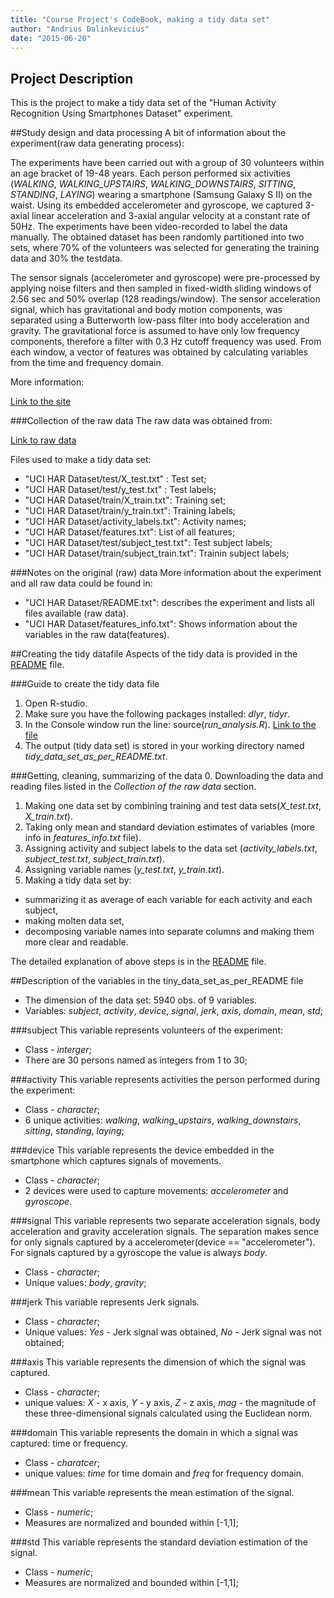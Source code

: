 ```yaml
---
title: "Course Project's CodeBook, making a tidy data set"
author: "Andrius Dalinkevicius"
date: "2015-06-20"
---
```

 
## Project Description
This is the project to make a tidy data set of the "Human Activity Recognition Using Smartphones Dataset" experiment.

##Study design and data processing
A bit of information about the experiment(raw data generating process):

The experiments have been carried out with a group of 30 volunteers within an age bracket of 19-48 years. Each person performed six activities (*WALKING*, *WALKING_UPSTAIRS*, *WALKING_DOWNSTAIRS*, *SITTING*, *STANDING*, *LAYING*) wearing a smartphone (Samsung Galaxy S II) on the waist. Using its embedded accelerometer and gyroscope, we captured 3-axial linear acceleration and 3-axial angular velocity at a constant rate of 50Hz. The experiments have been video-recorded to label the data manually. The obtained dataset has been randomly partitioned into two sets, where 70% of the volunteers was selected for generating the training data and 30% the testdata.

The sensor signals (accelerometer and gyroscope) were pre-processed by applying noise filters and then sampled in fixed-width sliding windows of 2.56 sec and 50% overlap (128 readings/window). The sensor acceleration signal, which has gravitational and body motion components, was separated using a Butterworth low-pass filter into body acceleration and gravity. The gravitational force is assumed to have only low frequency components, therefore a filter with 0.3 Hz cutoff frequency was used. From each window, a vector of features was obtained by calculating variables from the time and frequency domain.

More information:

[Link to the site](http://archive.ics.uci.edu/ml/datasets/Human+Activity+Recognition+Using+Smartphones) 

###Collection of the raw data
The raw data was obtained from:

[Link to raw data](https://d396qusza40orc.cloudfront.net/getdata%2Fprojectfiles%2FUCI%20HAR%20Dataset.zip)

Files used to make a tidy data set:

* "UCI HAR Dataset/test/X_test.txt" : Test set;
* "UCI HAR Dataset/test/y_test.txt" : Test labels;
* "UCI HAR Dataset/train/X_train.txt": Training set;
* "UCI HAR Dataset/train/y_train.txt": Training labels;
* "UCI HAR Dataset/activity_labels.txt": Activity names;
* "UCI HAR Dataset/features.txt": List of all features;
* "UCI HAR Dataset/test/subject_test.txt": Test subject labels;
* "UCI HAR Dataset/train/subject_train.txt": Trainin subject labels;

###Notes on the original (raw) data 
More information about the experiment and all raw data could be found in:

* "UCI HAR Dataset/README.txt": describes the experiment and lists all files available (raw data).
* "UCI HAR Dataset/features_info.txt": Shows information about the variables in the raw data(features). 

##Creating the tidy datafile
Aspects of the tidy data is provided in the [README]() file.

###Guide to create the tidy data file
1. Open R-studio.
2. Make sure you have the following packages installed: *dlyr*, *tidyr*.
3. In the Console window run the line: source(*run_analysis.R*). [Link to the file]()
4. The output (tidy data set) is stored in your working directory named *tidy_data_set_as_per_README.txt*.

###Getting, cleaning, summarizing of the data
0. Downloading the data and reading files listed in the *Collection of the raw data* section.
1. Making one data set by combining training and test data sets(*X_test.txt*, *X_train.txt*).
2. Taking only mean and standard deviation estimates of variables (more info in *features_info.txt* file).
3. Assigning activity and subject labels to the data set (*activity_labels.txt*, *subject_test.txt*,  *subject_train.txt*).
4. Assigning variable names (*y_test.txt*, *y_train.txt*).
5. Making a tidy data set by:
* summarizing it as average of each variable for each activity and each subject,
* making molten data set,
* decomposing variable names into separate columns and making them more clear and readable.

The detailed explanation of above steps is in the [README]() file.
 
##Description of the variables in the tiny_data_set_as_per_README file
* The dimension of the data set: 5940 obs. of 9 variables.
* Variables: *subject*, *activity*, *device*, *signal*, *jerk*, *axis*,
  *domain*, *mean*, *std*;

###subject
This variable represents volunteers of the experiment:
* Class - *interger*;
* There are 30 persons named as integers from 1 to 30;

###activity
This variable represents activities the person performed during the experiment:
* Class - *character*;
* 6 unique activities: *walking*, *walking_upstairs*, *walking_downstairs*, *sitting*, *standing*, *laying*;

###device
This variable represents the device embedded in the smartphone which captures signals of movements.
* Class - *character*;
* 2 devices were used to capture movements: *accelerometer* and *gyroscope*.

###signal
This variable represents two separate acceleration signals, body acceleration and gravity acceleration signals. The separation makes sence for only signals captured by a accelerometer(device == "accelerometer"). For signals captured by a gyroscope the value is always *body*.
* Class - *character*;
* Unique values: *body*, *gravity*;

###jerk
This variable represents Jerk signals. 
* Class - *character*;
* Unique values: *Yes* - Jerk signal was obtained, *No* - Jerk signal was not obtained;

###axis
This variable represents the dimension of which the signal was captured.
* Class - *character*;
* unique values: *X* - x axis, *Y* - y axis, *Z* - z axis, *mag* - the magnitude of these three-dimensional signals calculated using the Euclidean norm.

###domain
This variable represents the domain in which a signal was captured: time or frequency.
* Class - *charatcer*;
* unique values: *time* for time domain and *freq* for frequency domain.

###mean
This variable represents the mean estimation of the signal.
* Class - *numeric*;
* Measures are normalized and bounded within [-1,1];

###std
This variable represents the standard deviation estimation of the signal.
* Class - *numeric*;
* Measures are normalized and bounded within [-1,1];
 
